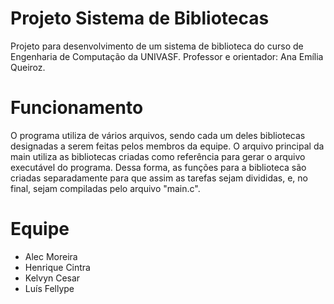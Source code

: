 # Projeto Sistema de Bibliotecas
Projeto para desenvolvimento de um sistema de biblioteca do curso de Engenharia de Computação da UNIVASF.
Professor e orientador: Ana Emília Queiroz.

# Funcionamento
O programa utiliza de vários arquivos, sendo cada um deles bibliotecas designadas a serem feitas pelos membros da equipe.
O arquivo principal da main utiliza as bibliotecas criadas como referência para gerar o arquivo executável do programa.
Dessa forma, as funções para a biblioteca são criadas separadamente para que assim as tarefas sejam divididas, e, no final, sejam compiladas pelo arquivo "main.c".

# Equipe
- Alec Moreira
- Henrique Cintra
- Kelvyn Cesar
- Luís Fellype
